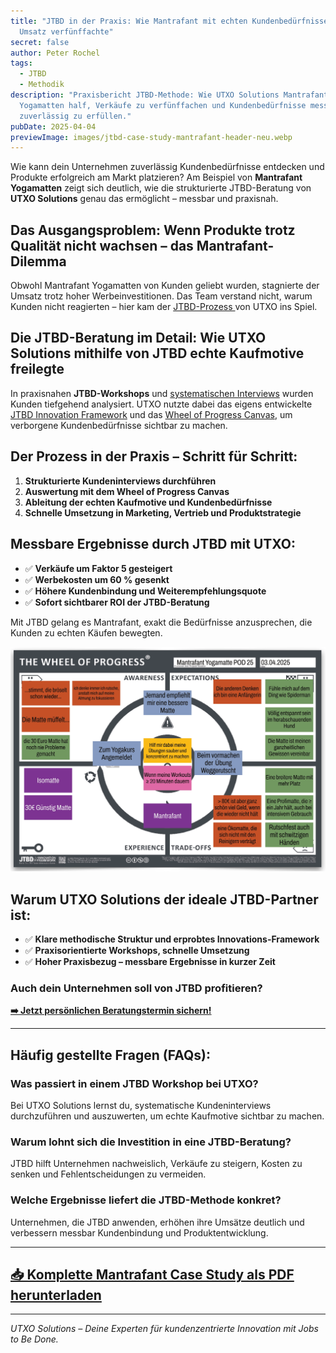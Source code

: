 ```yaml
---
title: "JTBD in der Praxis: Wie Mantrafant mit echten Kundenbedürfnissen den
  Umsatz verfünffachte"
secret: false
author: Peter Rochel
tags:
  - JTBD
  - Methodik
description: "Praxisbericht JTBD-Methode: Wie UTXO Solutions Mantrafant
  Yogamatten half, Verkäufe zu verfünffachen und Kundenbedürfnisse messbar und
  zuverlässig zu erfüllen."
pubDate: 2025-04-04
previewImage: images/jtbd-case-study-mantrafant-header-neu.webp
---
```

Wie kann dein Unternehmen zuverlässig Kundenbedürfnisse entdecken und Produkte erfolgreich am Markt platzieren? Am Beispiel von **Mantrafant Yogamatten** zeigt sich deutlich, wie die strukturierte JTBD-Beratung von **UTXO Solutions** genau das ermöglicht – messbar und praxisnah.

## Das Ausgangsproblem: Wenn Produkte trotz Qualität nicht wachsen – das Mantrafant-Dilemma

Obwohl Mantrafant Yogamatten von Kunden geliebt wurden, stagnierte der Umsatz trotz hoher Werbeinvestitionen. Das Team verstand nicht, warum Kunden nicht reagierten – hier kam der [JTBD-Prozess ](https://utxo.solutions/leistungen/customer-research-sprints)von UTXO ins Spiel.

## Die JTBD-Beratung im Detail: Wie UTXO Solutions mithilfe von JTBD echte Kaufmotive freilegte

In praxisnahen **JTBD-Workshops** und [systematischen Interviews](https://utxo.solutions/blog/was-sind-jtbd-interviews.html) wurden Kunden tiefgehend analysiert. UTXO nutzte dabei das eigens entwickelte [JTBD Innovation Framework](https://utxo.solutions/progress-design-map.html) und das [Wheel of Progress Canvas](https://utxo.solutions/blog/wheel-of-progress-so-verwandelst-du-kundenbeduerfnisse-systematisch-in-erfolgreiche-innovationen), um verborgene Kundenbedürfnisse sichtbar zu machen.

## Der Prozess in der Praxis – Schritt für Schritt:

1. **Strukturierte Kundeninterviews durchführen**
2. **Auswertung mit dem Wheel of Progress Canvas**
3. **Ableitung der echten Kaufmotive und Kundenbedürfnisse**
4. **Schnelle Umsetzung in Marketing, Vertrieb und Produktstrategie**

## Messbare Ergebnisse durch JTBD mit UTXO:

* ✅ **Verkäufe um Faktor 5 gesteigert**
* ✅ **Werbekosten um 60 % gesenkt**
* ✅ **Höhere Kundenbindung und Weiterempfehlungsquote**
* ✅ **Sofort sichtbarer ROI der JTBD-Beratung**

Mit JTBD gelang es Mantrafant, exakt die Bedürfnisse anzusprechen, die Kunden zu echten Käufen bewegten.

![Wheel of Progress Canvas für Mantrafant Yogamatten – JTBD-Analyse zeigt echte Kundenbedürfnisse, Kaufmotive und Entscheidungskriterien](images/jtbd-wheelofprogress_yogamatte-mantrafant.webp "Wheel of Progress JTBD-Canvas – Mantrafant Yogamatten")

## Warum UTXO Solutions der ideale JTBD-Partner ist:

* ✅ **Klare methodische Struktur und erprobtes Innovations-Framework**
* ✅ **Praxisorientierte Workshops, schnelle Umsetzung**
* ✅ **Hoher Praxisbezug – messbare Ergebnisse in kurzer Zeit**

### Auch dein Unternehmen soll von JTBD profitieren?

**[➡️ Jetzt persönlichen Beratungstermin sichern!](https://cal.com/peterrochel)**

- - -

## Häufig gestellte Fragen (FAQs):

### Was passiert in einem JTBD Workshop bei UTXO?

Bei UTXO Solutions lernst du, systematische Kundeninterviews durchzuführen und auszuwerten, um echte Kaufmotive sichtbar zu machen.

### Warum lohnt sich die Investition in eine JTBD-Beratung?

JTBD hilft Unternehmen nachweislich, Verkäufe zu steigern, Kosten zu senken und Fehlentscheidungen zu vermeiden.

### Welche Ergebnisse liefert die JTBD-Methode konkret?

Unternehmen, die JTBD anwenden, erhöhen ihre Umsätze deutlich und verbessern messbar Kundenbindung und Produktentwicklung.

- - -

## [📥 Komplette Mantrafant Case Study als PDF herunterladen](https://oberwasser-consulting.de/wp-content/uploads/2025/04/CASE-STUDY-Mit-JTBD-zur-Verfunffachung-der-Verkaufe-Mantrafant-Yogamatten.pdf)

- - -

*UTXO Solutions – Deine Experten für kundenzentrierte Innovation mit Jobs to Be Done.*
